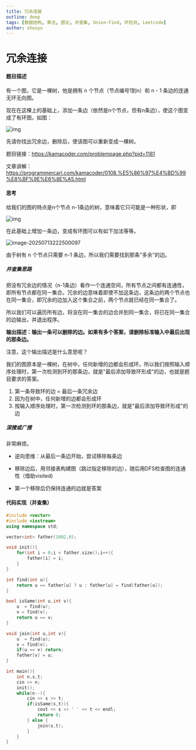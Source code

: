 ```yaml
---
title: 冗余连接
outline: deep
tags: [数据结构, 算法, 图论, 并查集, Union-Find, 环检测, Leetcode]
author: shouyu
---
```


# 冗余连接

#### 题目描述

有一个图，它是一棵树，他是拥有 n 个节点（节点编号1到n）和 n - 1 条边的连通无环无向图。

现在在这棵上的基础上，添加一条边（依然是n个节点，但有n条边），使这个图变成了有环图，如图：

![img](https://images-xxueyu.oss-cn-shanghai.aliyuncs.com/20250325153510.png)



先请你找出冗余边，删除后，使该图可以重新变成一棵树。

题目链接：https://kamacoder.com/problempage.php?pid=1181

文章讲解：https://programmercarl.com/kamacoder/0108.%E5%86%97%E4%BD%99%E8%BF%9E%E6%8E%A5.html

#### 思考

给我们的图的特点是n个节点 n-1条边的树，意味着它只可能是一种形状，即

![img](https://images-xxueyu.oss-cn-shanghai.aliyuncs.com/20250325153433.png)

在此基础上增加一条边，变成有环图可以有如下加法等等。

![image-20250713222500097](https://images-xxueyu.oss-cn-shanghai.aliyuncs.com/image-20250713222500097.png)

由于树有 n 个节点只需要 n-1 条边，所以我们需要找到那条"多余"的边。

##### 并查集思路

把没有冗余边的情况（n-1条边）看作一个连通空间，所有节点之间都有连通性，即所有节点都在同一集合。冗余的边意味着即使不加这条边，这条边的两个节点也在同一集合，即冗余的边加入这个集合之前，两个节点就已经在同一集合了。

所以我们可以遍历所有边，将没在同一集合的边合并到同一集合，将已在同一集合的边输出，并退出程序。





**输出描述：输出一条可以删除的边。如果有多个答案，请删除标准输入中最后出现的那条边。**

注意，这个输出描述是什么意思呢？

我们的图原本是一棵树，在树中，任何新增的边都会形成环。所以我们按照输入顺序处理时，第一次检测到环的那条边，就是"最后添加导致环形成"的边，也就是题目要求的答案。

1. 第一条导致环的边 = 最后一条冗余边
2. 因为在树中，任何新增的边都会形成环
3. 按输入顺序处理时，第一次检测到环的那条边，就是"最后添加导致环形成"的边



##### 深搜或广搜

非常麻烦。

- 逆向思维：从最后一条边开始，尝试移除每条边

- 移除边后，用邻接表构建图（跳过指定移除的边），随后用DFS检查图的连通性（借助visited)

- 第一个移除后仍保持连通的边就是答案

#### 代码实现（并查集）

```C++
#include <vector>
#include <iostream>
using namespace std;

vector<int> father(1002,0);

void init(){
    for(int i = 0;i < father.size();i++){
        father[i] = i;
    }
}

int find(int u){
    return u == father[u] ? u : father[u] = find(father[u]);
}

bool isSame(int u,int v){
    u  = find(u);
    v = find(v);
    return u == v;
}

void join(int u,int v){
    u  = find(u);
    v = find(v);
    if(u == v) return;
    father[v] = u;
}

int main(){
    int n,s,t;
    cin >> n;
    init();
    while(n--){
        cin >> s >> t;
        if(isSame(s,t)){
            cout << s << ' ' << t << endl;
            return 0;
        } else {
            join(s,t);
        }
    }
}
```

